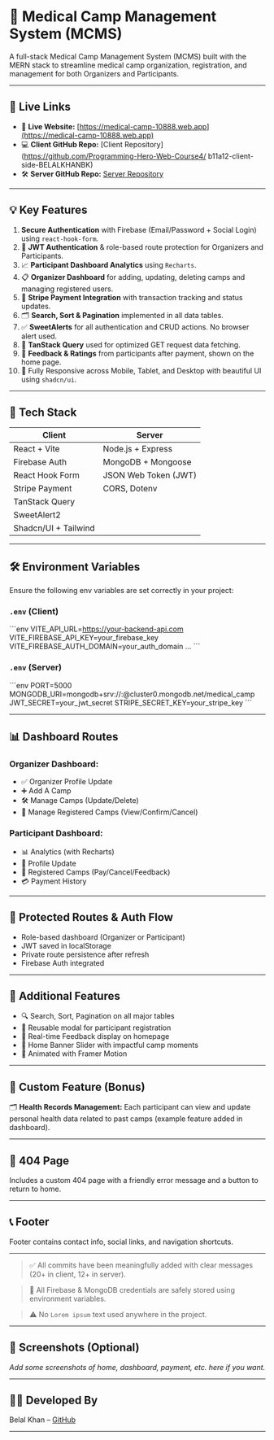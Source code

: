 # 🏥 Medical Camp Management System (MCMS)

A full-stack Medical Camp Management System (MCMS) built with the MERN stack to streamline medical camp organization, registration, and management for both Organizers and Participants.

---

## 🔗 Live Links

- 🔴 **Live Website:** [https://medical-camp-10888.web.app](https://medical-camp-10888.web.app)
- 💻 **Client GitHub Repo:** [Client Repository](https://github.com/Programming-Hero-Web-Course4/ b11a12-client-side-BELALKHANBK)
- 🛠️ **Server GitHub Repo:** [Server Repository](https://github.com/Programming-Hero-Web-Course4/b11a12-server-side-BELALKHANB)
         
---

## 💡 Key Features

1. **Secure Authentication** with Firebase (Email/Password + Social Login) using `react-hook-form`.
2. 🔐 **JWT Authentication** & role-based route protection for Organizers and Participants.
3. 📈 **Participant Dashboard Analytics** using `Recharts`.
4. 📋 **Organizer Dashboard** for adding, updating, deleting camps and managing registered users.
5. 🧾 **Stripe Payment Integration** with transaction tracking and status updates.
6. 🗂️ **Search, Sort & Pagination** implemented in all data tables.
7. ✅ **SweetAlerts** for all authentication and CRUD actions. No browser alert used.
8. 🧠 **TanStack Query** used for optimized GET request data fetching.
9. 🌟 **Feedback & Ratings** from participants after payment, shown on the home page.
10. 🎨 Fully Responsive across Mobile, Tablet, and Desktop with beautiful UI using `shadcn/ui`.

---

## 📁 Tech Stack

| Client               | Server               |
| -------------------- | -------------------- |
| React + Vite         | Node.js + Express    |
| Firebase Auth        | MongoDB + Mongoose   |
| React Hook Form      | JSON Web Token (JWT) |
| Stripe Payment       | CORS, Dotenv         |
| TanStack Query       |                      |
| SweetAlert2          |                      |
| Shadcn/UI + Tailwind |                      |

---

## 🛠️ Environment Variables

Ensure the following env variables are set correctly in your project:

### `.env` (Client)

\`\`\`env
VITE_API_URL=https://your-backend-api.com
VITE_FIREBASE_API_KEY=your_firebase_key
VITE_FIREBASE_AUTH_DOMAIN=your_auth_domain
...
\`\`\`

### `.env` (Server)

\`\`\`env
PORT=5000
MONGODB_URI=mongodb+srv://<username>:<password>@cluster0.mongodb.net/medical_camp
JWT_SECRET=your_jwt_secret
STRIPE_SECRET_KEY=your_stripe_key
\`\`\`

---

## 📊 Dashboard Routes

### Organizer Dashboard:

- ✅ Organizer Profile Update
- ➕ Add A Camp
- 🛠️ Manage Camps (Update/Delete)
- 🧾 Manage Registered Camps (View/Confirm/Cancel)

### Participant Dashboard:

- 📊 Analytics (with Recharts)
- 👤 Profile Update
- 📝 Registered Camps (Pay/Cancel/Feedback)
- 💳 Payment History

---

## 🔐 Protected Routes & Auth Flow

- Role-based dashboard (Organizer or Participant)
- JWT saved in localStorage
- Private route persistence after refresh
- Firebase Auth integrated

---

## 🧪 Additional Features

- 🔍 Search, Sort, Pagination on all major tables
- 📝 Reusable modal for participant registration
- 💬 Real-time Feedback display on homepage
- 🎥 Home Banner Slider with impactful camp moments
- 🌈 Animated with Framer Motion

---

## 📄 Custom Feature (Bonus)

🗂️ **Health Records Management:** Each participant can view and update personal health data related to past camps (example feature added in dashboard).

---

## 🚫 404 Page

Includes a custom 404 page with a friendly error message and a button to return to home.

---

## 📞 Footer

Footer contains contact info, social links, and navigation shortcuts.

---

> ✅ All commits have been meaningfully added with clear messages (20+ in client, 12+ in server).

> 🔐 All Firebase & MongoDB credentials are safely stored using environment variables.

> ⚠️ No `Lorem ipsum` text used anywhere in the project.

---

## 📸 Screenshots (Optional)

_Add some screenshots of home, dashboard, payment, etc. here if you want._

---

## 👨‍💻 Developed By

Belal Khan – [GitHub](https://github.com/BELALKHANBK)

---

